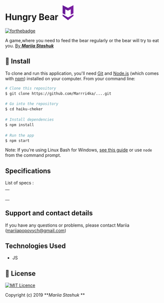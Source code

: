 # Hungry Bear ![alt text](https://github.com/adam-p/markdown-here/raw/master/src/common/images/icon48.png "Logo Title Text 1")

[![forthebadge](http://forthebadge.com/images/badges/made-with-javascript.svg)](http://forthebadge.com)


A game,where you need to feed the bear regularly or the bear will try to eat you.
[ By _**Mariia Stashuk**_](https://www.linkedin.com/in/mariia-stashuk-66754816a/)

## 💾 Install

To clone and run this application, you'll need [Git](https://git-scm.com) and [Node.js](https://nodejs.org/en/download/) (which comes with [npm](http://npmjs.com)) installed on your computer. From your command line:

```bash
# Clone this repository
$ git clone https://github.com/Marrri4ka/....git

# Go into the repository
$ cd haiku-cheker

# Install dependencies
$ npm install

# Run the app
$ npm start
```

Note: If you're using Linux Bash for Windows, [see this guide](https://www.howtogeek.com/261575/how-to-run-graphical-linux-desktop-applications-from-windows-10s-bash-shell/) or use `node` from the command prompt.

## Specifications

 List of specs :

|     |
| ------------- |
| |
| |
||  
||
||
||


## Support and contact details

If you have any questions or problems, please contact Mariia (mariiapopovych@gmail.com)

## Technologies Used

* JS

## 📜 License

[![MIT Licence](https://badges.frapsoft.com/os/mit/mit.svg?v=103)](https://opensource.org/licenses/mit-license.php)

Copyright (c) 2019 **_Mariia Stashuk_ **
